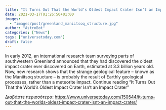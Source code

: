 ```yaml
---
title: "It Turns Out That the World’s Oldest Impact Crater Isn’t an Impact Crater"
date: 2021-03-17T01:26:50+01:00
images:
  - "images/post/greenland_maniitsoq_structure.jpg"
author: "AstroBot"
categories: ["News"]
tags: ["universetoday.com"]
draft: false
---
```


In early 2012, an international research team surveying parts of southwestern Greenland announced that they had discovered the oldest impact crater ever discovered on Earth, estimated at 3.3 billion years old. Now, new research shows that the strange geological feature – known as the Maniitsoq structure – is probably the result of Earthly geological processes, rather than a meteorite impact. Continue reading “It Turns Out That the World’s Oldest Impact Crater Isn’t an Impact Crater” 

Διαβάστε περισσότερα: https://www.universetoday.com/150544/it-turns-out-that-the-worlds-oldest-impact-crater-isnt-an-impact-crater/
